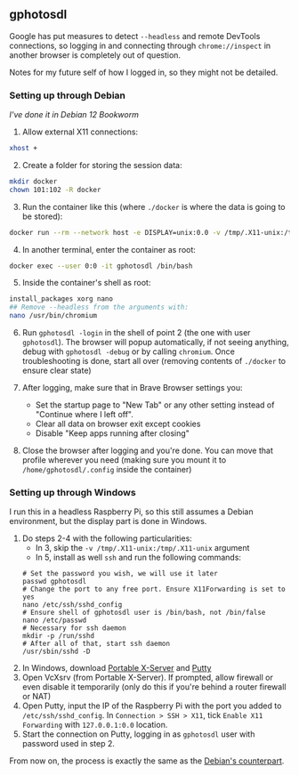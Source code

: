 ## gphotosdl

Google has put measures to detect `--headless` and remote DevTools connections, so logging
in and connecting through ``chrome://inspect`` in another browser is completely out of question.

Notes for my future self of how I logged in, so they might not be detailed.

### Setting up through Debian
*I've done it in Debian 12 Bookworm*

1. Allow external X11 connections:

```bash
xhost +
```

2. Create a folder for storing the session data:

```bash
mkdir docker
chown 101:102 -R docker
```

3. Run the container like this (where `./docker` is where the data is going to be stored):

```bash
docker run --rm --network host -e DISPLAY=unix:0.0 -v /tmp/.X11-unix:/tmp/.X11-unix -v ./docker:/home/gphotosdl/.config/gphotosdl --entrypoint /bin/bash -it --privileged --name gphotosdl ghcr.io/ferferga/gphotosdl
```

4. In another terminal, enter the container as root:

```bash
docker exec --user 0:0 -it gphotosdl /bin/bash
```

5. Inside the container's shell as root:

```bash
install_packages xorg nano
## Remove --headless from the arguments with:
nano /usr/bin/chromium
```

6. Run ``gphotosdl -login`` in the shell of point 2 (the one with user `gphotosdl`).
The browser will popup automatically, if not seeing anything, debug with `gphotosdl -debug`
or by calling `chromium`.
Once troubleshooting is done, start all over (removing contents of `./docker` to ensure clear state)

7. After logging, make sure that in Brave Browser settings you:
    - Set the startup page to "New Tab" or any other setting instead of "Continue where I left off".
    - Clear all data on browser exit except cookies
    - Disable "Keep apps running after closing" 

8. Close the browser after logging and you're done. You can move that profile
wherever you need (making sure you mount it to `/home/gphotosdl/.config` inside the container)

### Setting up through Windows

I run this in a headless Raspberry Pi, so this still assumes a Debian environment, but the display part is done in Windows.

1. Do steps 2-4 with the following particularities:
    - In 3, skip the `-v /tmp/.X11-unix:/tmp/.X11-unix` argument
    - In 5, install as well `ssh` and run the following commands:
    ```
    # Set the password you wish, we will use it later
    passwd gphotosdl
    # Change the port to any free port. Ensure X11Forwarding is set to yes
    nano /etc/ssh/sshd_config
    # Ensure shell of gphotosdl user is /bin/bash, not /bin/false
    nano /etc/passwd
    # Necessary for ssh daemon
    mkdir -p /run/sshd
    # After all of that, start ssh daemon
    /usr/sbin/sshd -D
    ```
2. In Windows, download [Portable X-Server](https://github.com/P-St/Portable-X-Server/releases) and [Putty](https://www.chiark.greenend.org.uk/~sgtatham/putty/latest.html)
3. Open VcXsrv (from Portable X-Server). If prompted, allow firewall or even disable it temporarily (only do this if you're behind a router firewall or NAT)
4. Open Putty, input the IP of the Raspberry Pi with the port you added to `/etc/ssh/sshd_config`. In `Connection > SSH > X11`, tick `Enable X11 Forwarding` with
`127.0.0.1:0.0` location.
5. Start the connection on Putty, logging in as `gphotosdl` user with password used in step 2.

From now on, the process is exactly the same as the [Debian's counterpart](#setting-up-through-debian). 
